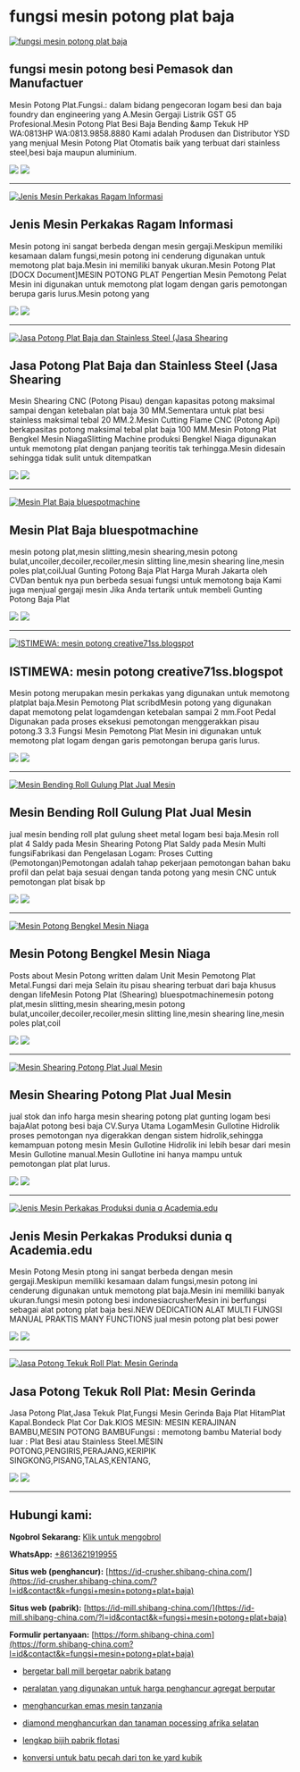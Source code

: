 # fungsi mesin potong plat baja

<a href="https://swt.shibang-china.com/?l=id&img&k=fungsi+mesin+potong+plat+baja" target="_blank">![fungsi mesin potong plat baja](http://static.shibang-china.com/all-800x300/368.jpg)</a>

## fungsi mesin potong besi Pemasok dan Manufactuer
Mesin Potong Plat.Fungsi.: dalam bidang pengecoran logam besi dan baja foundry dan engineering yang A.Mesin Gergaji Listrik GST G5 Profesional.Mesin Potong Plat Besi Baja Bending &amp Tekuk HP WA:0813HP WA:0813.9858.8880 Kami adalah Produsen dan Distributor YSD yang menjual Mesin Potong Plat Otomatis baik yang terbuat dari stainless steel,besi baja maupun aluminium.


<a href="https://whatsapp.shibangsoft.com/WhatsApp.php" target="_blank" title="WhatsApp">![](http://static.shibang-china.com/icon/whatsapp.png)</a> <a href="https://swt.shibang-china.com/?l=id&icon&k=fungsi+mesin+potong+plat+baja" target="_blank">![](http://static.shibang-china.com/icon/chat-id.png)</a>

---

<a href="https://swt.shibang-china.com/?l=id&img&k=fungsi+mesin+potong+plat+baja" target="_blank">![Jenis Mesin Perkakas Ragam Informasi](http://static.shibang-china.com/all-800x300/1161.jpg)</a>

## Jenis Mesin Perkakas Ragam Informasi
Mesin potong ini sangat berbeda dengan mesin gergaji.Meskipun memiliki kesamaan dalam fungsi,mesin potong ini cenderung digunakan untuk memotong plat baja.Mesin ini memiliki banyak ukuran.Mesin Potong Plat [DOCX Document]MESIN POTONG PLAT Pengertian Mesin Pemotong Pelat Mesin ini digunakan untuk memotong plat logam dengan garis pemotongan berupa garis lurus.Mesin potong yang


<a href="https://whatsapp.shibangsoft.com/WhatsApp.php" target="_blank" title="WhatsApp">![](http://static.shibang-china.com/icon/whatsapp.png)</a> <a href="https://swt.shibang-china.com/?l=id&icon&k=fungsi+mesin+potong+plat+baja" target="_blank">![](http://static.shibang-china.com/icon/chat-id.png)</a>

---

<a href="https://swt.shibang-china.com/?l=id&img&k=fungsi+mesin+potong+plat+baja" target="_blank">![Jasa Potong Plat Baja dan Stainless Steel (Jasa Shearing](http://static.shibang-china.com/all-800x300/915.jpg)</a>

## Jasa Potong Plat Baja dan Stainless Steel (Jasa Shearing
Mesin Shearing CNC (Potong Pisau) dengan kapasitas potong maksimal sampai dengan ketebalan plat baja 30 MM.Sementara untuk plat besi stainless maksimal tebal 20 MM.2.Mesin Cutting Flame CNC (Potong Api) berkapasitas potong maksimal tebal plat baja 100 MM.Mesin Potong Plat Bengkel Mesin NiagaSlitting Machine produksi Bengkel Niaga digunakan untuk memotong plat dengan panjang teoritis tak terhingga.Mesin didesain sehingga tidak sulit untuk ditempatkan


<a href="https://whatsapp.shibangsoft.com/WhatsApp.php" target="_blank" title="WhatsApp">![](http://static.shibang-china.com/icon/whatsapp.png)</a> <a href="https://swt.shibang-china.com/?l=id&icon&k=fungsi+mesin+potong+plat+baja" target="_blank">![](http://static.shibang-china.com/icon/chat-id.png)</a>

---

<a href="https://swt.shibang-china.com/?l=id&img&k=fungsi+mesin+potong+plat+baja" target="_blank">![Mesin Plat Baja bluespotmachine](http://static.shibang-china.com/all-800x300/1452.jpg)</a>

## Mesin Plat Baja bluespotmachine
mesin potong plat,mesin slitting,mesin shearing,mesin potong bulat,uncoiler,decoiler,recoiler,mesin slitting line,mesin shearing line,mesin poles plat,coilJual Gunting Potong Baja Plat Harga Murah Jakarta oleh CVDan bentuk nya pun berbeda sesuai fungsi untuk memotong baja Kami juga menjual gergaji mesin Jika Anda tertarik untuk membeli Gunting Potong Baja Plat


<a href="https://whatsapp.shibangsoft.com/WhatsApp.php" target="_blank" title="WhatsApp">![](http://static.shibang-china.com/icon/whatsapp.png)</a> <a href="https://swt.shibang-china.com/?l=id&icon&k=fungsi+mesin+potong+plat+baja" target="_blank">![](http://static.shibang-china.com/icon/chat-id.png)</a>

---

<a href="https://swt.shibang-china.com/?l=id&img&k=fungsi+mesin+potong+plat+baja" target="_blank">![ISTIMEWA: mesin potong creative71ss.blogspot](http://static.shibang-china.com/all-800x300/1427.jpg)</a>

## ISTIMEWA: mesin potong creative71ss.blogspot
Mesin potong merupakan mesin perkakas yang digunakan untuk memotong platplat baja.Mesin Pemotong Plat scribdMesin potong yang digunakan dapat memotong pelat logamdengan ketebalan sampai 2 mm.Foot Pedal Digunakan pada proses eksekusi pemotongan menggerakkan pisau potong.3 3.3 Fungsi Mesin Pemotong Plat Mesin ini digunakan untuk memotong plat logam dengan garis pemotongan berupa garis lurus.


<a href="https://whatsapp.shibangsoft.com/WhatsApp.php" target="_blank" title="WhatsApp">![](http://static.shibang-china.com/icon/whatsapp.png)</a> <a href="https://swt.shibang-china.com/?l=id&icon&k=fungsi+mesin+potong+plat+baja" target="_blank">![](http://static.shibang-china.com/icon/chat-id.png)</a>

---

<a href="https://swt.shibang-china.com/?l=id&img&k=fungsi+mesin+potong+plat+baja" target="_blank">![Mesin Bending Roll Gulung Plat Jual Mesin](http://static.shibang-china.com/all-800x300/199.jpg)</a>

## Mesin Bending Roll Gulung Plat Jual Mesin
jual mesin bending roll plat gulung sheet metal logam besi baja.Mesin roll plat 4 Saldy pada Mesin Shearing Potong Plat Saldy pada Mesin Multi fungsiFabrikasi dan Pengelasan Logam: Proses Cutting (Pemotongan)Pemotongan adalah tahap pekerjaan pemotongan bahan baku profil dan pelat baja sesuai dengan tanda potong yang mesin CNC untuk pemotongan plat bisak bp


<a href="https://whatsapp.shibangsoft.com/WhatsApp.php" target="_blank" title="WhatsApp">![](http://static.shibang-china.com/icon/whatsapp.png)</a> <a href="https://swt.shibang-china.com/?l=id&icon&k=fungsi+mesin+potong+plat+baja" target="_blank">![](http://static.shibang-china.com/icon/chat-id.png)</a>

---

<a href="https://swt.shibang-china.com/?l=id&img&k=fungsi+mesin+potong+plat+baja" target="_blank">![Mesin Potong Bengkel Mesin Niaga](http://static.shibang-china.com/all-800x300/83.jpg)</a>

## Mesin Potong Bengkel Mesin Niaga
Posts about Mesin Potong written dalam Unit Mesin Pemotong Plat Metal.Fungsi dari meja Selain itu pisau shearing terbuat dari baja khusus dengan lifeMesin Potong Plat (Shearing) bluespotmachinemesin potong plat,mesin slitting,mesin shearing,mesin potong bulat,uncoiler,decoiler,recoiler,mesin slitting line,mesin shearing line,mesin poles plat,coil


<a href="https://whatsapp.shibangsoft.com/WhatsApp.php" target="_blank" title="WhatsApp">![](http://static.shibang-china.com/icon/whatsapp.png)</a> <a href="https://swt.shibang-china.com/?l=id&icon&k=fungsi+mesin+potong+plat+baja" target="_blank">![](http://static.shibang-china.com/icon/chat-id.png)</a>

---

<a href="https://swt.shibang-china.com/?l=id&img&k=fungsi+mesin+potong+plat+baja" target="_blank">![Mesin Shearing Potong Plat Jual Mesin](http://static.shibang-china.com/all-800x300/787.jpg)</a>

## Mesin Shearing Potong Plat Jual Mesin
jual stok dan info harga mesin shearing potong plat gunting logam besi bajaAlat potong besi baja CV.Surya Utama LogamMesin Gullotine Hidrolik proses pemotongan nya digerakkan dengan sistem hidrolik,sehingga kemampuan potong mesin Mesin Gullotine Hidrolik ini lebih besar dari mesin Mesin Gullotine manual.Mesin Gullotine ini hanya mampu untuk pemotongan plat plat lurus.


<a href="https://whatsapp.shibangsoft.com/WhatsApp.php" target="_blank" title="WhatsApp">![](http://static.shibang-china.com/icon/whatsapp.png)</a> <a href="https://swt.shibang-china.com/?l=id&icon&k=fungsi+mesin+potong+plat+baja" target="_blank">![](http://static.shibang-china.com/icon/chat-id.png)</a>

---

<a href="https://swt.shibang-china.com/?l=id&img&k=fungsi+mesin+potong+plat+baja" target="_blank">![Jenis Mesin Perkakas Produksi dunia q Academia.edu](http://static.shibang-china.com/all-800x300/471.jpg)</a>

## Jenis Mesin Perkakas Produksi dunia q Academia.edu
Mesin Potong Mesin ptong ini sangat berbeda dengan mesin gergaji.Meskipun memiliki kesamaan dalam fungsi,mesin potong ini cenderung digunakan untuk memotong plat baja.Mesin ini memiliki banyak ukuran.fungsi mesin potong besi indonesiacrusherMesin ini berfungsi sebagai alat potong plat baja besi.NEW DEDICATION ALAT MULTI FUNGSI MANUAL PRAKTIS MANY FUNCTIONS jual mesin potong plat besi power


<a href="https://whatsapp.shibangsoft.com/WhatsApp.php" target="_blank" title="WhatsApp">![](http://static.shibang-china.com/icon/whatsapp.png)</a> <a href="https://swt.shibang-china.com/?l=id&icon&k=fungsi+mesin+potong+plat+baja" target="_blank">![](http://static.shibang-china.com/icon/chat-id.png)</a>

---

<a href="https://swt.shibang-china.com/?l=id&img&k=fungsi+mesin+potong+plat+baja" target="_blank">![Jasa Potong Tekuk Roll Plat: Mesin Gerinda](http://static.shibang-china.com/all-800x300/1468.jpg)</a>

## Jasa Potong Tekuk Roll Plat: Mesin Gerinda
Jasa Potong Plat,Jasa Tekuk Plat,Fungsi Mesin Gerinda Baja Plat HitamPlat Kapal.Bondeck Plat Cor Dak.KIOS MESIN: MESIN KERAJINAN BAMBU,MESIN POTONG BAMBUFungsi : memotong bambu Material body luar : Plat Besi atau Stainless Steel.MESIN POTONG,PENGIRIS,PERAJANG,KERIPIK SINGKONG,PISANG,TALAS,KENTANG,


<a href="https://whatsapp.shibangsoft.com/WhatsApp.php" target="_blank" title="WhatsApp">![](http://static.shibang-china.com/icon/whatsapp.png)</a> <a href="https://swt.shibang-china.com/?l=id&icon&k=fungsi+mesin+potong+plat+baja" target="_blank">![](http://static.shibang-china.com/icon/chat-id.png)</a>

---
## Hubungi kami:

**Ngobrol Sekarang:** [Klik untuk mengobrol](https://swt.shibang-china.com?l=id&contact&k=fungsi+mesin+potong+plat+baja)

**WhatsApp:**  [+8613621919955](https://whatsapp.shibangsoft.com/WhatsApp.php)

**Situs web (penghancur):** [https://id-crusher.shibang-china.com/](https://id-crusher.shibang-china.com/?l=id&contact&k=fungsi+mesin+potong+plat+baja)

**Situs web (pabrik):** [https://id-mill.shibang-china.com/](https://id-mill.shibang-china.com/?l=id&contact&k=fungsi+mesin+potong+plat+baja)

**Formulir pertanyaan:** [https://form.shibang-china.com](https://form.shibang-china.com?l=id&contact&k=fungsi+mesin+potong+plat+baja)

* [bergetar ball mill bergetar pabrik batang](../39/bergetar%20ball%20mill%20bergetar%20pabrik%20batang.md)

* [peralatan yang digunakan untuk harga penghancur agregat berputar](../40/peralatan%20yang%20digunakan%20untuk%20harga%20penghancur%20agregat%20berputar.md)

* [menghancurkan emas mesin tanzania](../36/menghancurkan%20emas%20mesin%20tanzania.md)

* [diamond menghancurkan dan tanaman pocessing afrika selatan](../32/diamond%20menghancurkan%20dan%20tanaman%20pocessing%20afrika%20selatan.md)

* [lengkap bijih pabrik flotasi](../36/lengkap%20bijih%20pabrik%20flotasi.md)

* [konversi untuk batu pecah dari ton ke yard kubik](../34/konversi%20untuk%20batu%20pecah%20dari%20ton%20ke%20yard%20kubik.md)